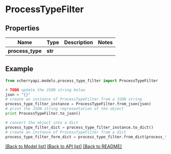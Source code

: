 # ProcessTypeFilter


## Properties
Name | Type | Description | Notes
------------ | ------------- | ------------- | -------------
**process_type** | **str** |  | 

## Example

```python
from xcherryapi.models.process_type_filter import ProcessTypeFilter

# TODO update the JSON string below
json = "{}"
# create an instance of ProcessTypeFilter from a JSON string
process_type_filter_instance = ProcessTypeFilter.from_json(json)
# print the JSON string representation of the object
print ProcessTypeFilter.to_json()

# convert the object into a dict
process_type_filter_dict = process_type_filter_instance.to_dict()
# create an instance of ProcessTypeFilter from a dict
process_type_filter_form_dict = process_type_filter.from_dict(process_type_filter_dict)
```
[[Back to Model list]](../README.md#documentation-for-models) [[Back to API list]](../README.md#documentation-for-api-endpoints) [[Back to README]](../README.md)


